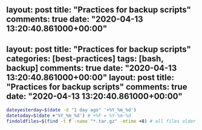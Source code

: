 layout: post
title: "Practices for backup scripts"
comments: true
date: "2020-04-13 13:20:40.861000+00:00"
---
layout: post
title: "Practices for backup scripts"
categories: [best-practices]
tags: [bash, backup]
comments: true
date: "2020-04-13 13:20:40.861000+00:00"
layout: post
title: "Practices for backup scripts"
comments: true
date: "2020-04-13 13:20:40.861000+00:00"
---


```bash
dateyesterday=$(date -d "1 day ago" '+%Y_%m_%d')
datetoday=$(date +'%Y_%m_%d') # +%F = %Y-%m-%d
findoldfiles=$(find -t f -name "*.tar.gz" -mtime +8) # all files older than 8days 1w
```